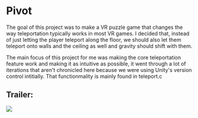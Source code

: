 # Pivot
The goal of this project was to make a VR puzzle game that changes the way teleportation typically works in most VR games. I decided that, instead of just letting the player teleport along the floor, we should also let them teleport onto walls and the ceiling as well and gravity should shift with them.

The main focus of this project for me was making the core teleportation feature work and making it as intuitive as possible, it went through a lot of iterations that aren't chronicled here because we were using Unity's version control intitially. That functionmality is mainly found in teleport.c 

## Trailer:
[![](http://img.youtube.com/vi/qKfbbzSSyH0/0.jpg)](http://www.youtube.com/watch?v=qKfbbzSSyH0 "")


